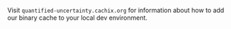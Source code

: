 Visit `quantified-uncertainty.cachix.org` for information about how to add our binary cache to your local dev environment. 
